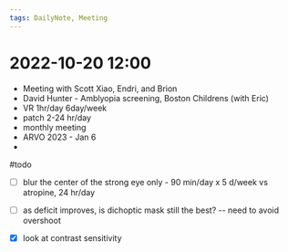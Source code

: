```yaml
---
tags: DailyNote, Meeting
---
```


# 2022-10-20  12:00

- Meeting with Scott Xiao, Endri, and Brion
- David Hunter - Amblyopia screening, Boston Childrens (with Eric)
- VR 1hr/day 6day/week
- patch 2-24 hr/day
- monthly meeting
- ARVO 2023 - Jan 6
- 

#todo 
- [ ] blur the center of the strong eye only - 90 min/day x 5 d/week vs atropine, 24 hr/day
- [ ] as deficit improves, is dichoptic mask still the best?  -- need to avoid overshoot
- [x] look at contrast sensitivity

